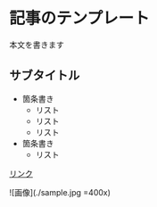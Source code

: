 # 記事のテンプレート

本文を書きます

## サブタイトル

- 箇条書き
  - リスト
  - リスト
  - リスト
- 箇条書き
  - リスト

[リンク](https://github.com/yuukitoriyama)

![画像](./sample.jpg =400x)
